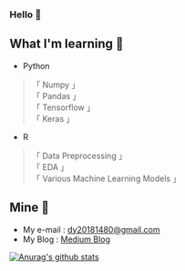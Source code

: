 ### Hello 👋  



## What I'm learning 🌱
- Python
> 「 Numpy 」  
> 「 Pandas 」  
> 「 Tensorflow 」  
> 「 Keras 」  


- R
> 「 Data Preprocessing 」  
> 「 EDA 」  
> 「 Various Machine Learning Models 」  

  
## Mine 💬
- My e-mail : dy20181480@gmail.com
- My Blog : [Medium Blog](https://dy20181480.medium.com/)  


  
[![Anurag's github stats](https://github-readme-stats.vercel.app/api?username=Doyun-lab)](https://github.com/anuraghazra/github-readme-stats)
